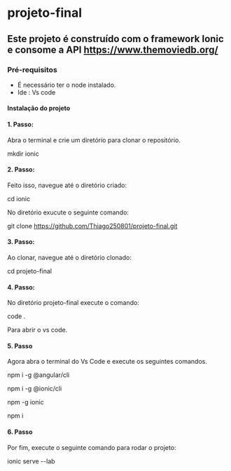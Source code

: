 # projeto-final

## Este projeto é construído com o framework Ionic e consome a API https://www.themoviedb.org/

### Pré-requisitos

 - É necessário ter o node instalado.
 - Ide : Vs code

#### Instalação do projeto

#### 1. Passo: 

Abra o terminal e crie um diretório para clonar o repositório.

mkdir ionic

#### 2. Passo: 

Feito isso, navegue até o diretório criado: 

cd ionic

No diretório exucute o seguinte comando: 

git clone https://github.com/Thiago250801/projeto-final.git

#### 3. Passo: 

Ao clonar, navegue até o diretório clonado: 

cd projeto-final

#### 4. Passo: 

No diretório projeto-final execute o comando: 

code .

Para abrir o vs code.

#### 5. Passo 

Agora abra o terminal do Vs Code e execute os seguintes comandos.

npm i -g @angular/cli

npm i -g @ionic/cli

npm  -g ionic

npm i

#### 6. Passo

Por fim, execute o seguinte comando para rodar o projeto: 

ionic serve --lab
